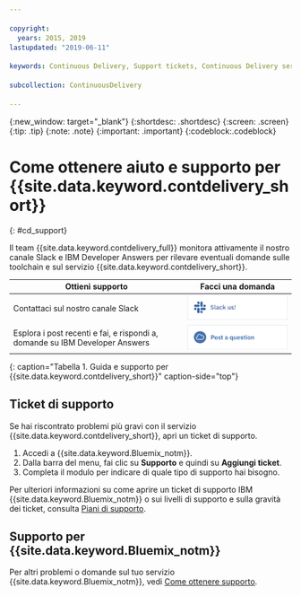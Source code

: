 ```yaml
---

copyright:
  years: 2015, 2019
lastupdated: "2019-06-11"

keywords: Continuous Delivery, Support tickets, Continuous Delivery service

subcollection: ContinuousDelivery

---
```


{:new_window: target="_blank"}
{:shortdesc: .shortdesc}
{:screen: .screen}
{:tip: .tip}
{:note: .note}
{:important: .important}
{:codeblock:.codeblock}


# Come ottenere aiuto e supporto per {{site.data.keyword.contdelivery_short}}    
{: #cd_support}  

Il team {{site.data.keyword.contdelivery_full}} monitora attivamente il nostro canale Slack e IBM Developer Answers per rilevare eventuali domande sulle toolchain e sul servizio {{site.data.keyword.contdelivery_short}}.

| Ottieni supporto | Facci una domanda |
|----------|---------|
| Contattaci sul nostro canale Slack | <a class="xref" href="https://ic-devops-slack-invite.us-south.devops.cloud.ibm.com/" target="_blank" title="(Si apre in una nuova scheda o finestra)"><img class="image" src="images/slack_us.png" alt="Slack us"/></a> |
| Esplora i post recenti e fai, e rispondi a, domande su IBM Developer Answers | <a class="xref" href="https://developer.ibm.com/answers/topics/devops-services.html" target="_blank" title="(Si apre in una nuova scheda o finestra)"><img class="image" src="images/post_question.png" alt="IBM Developer Answers"/></a> |
{: caption="Tabella 1. Guida e supporto per {{site.data.keyword.contdelivery_short}}" caption-side="top"}

<!--<table>
<tr>
<th style="width:20%"> &nbsp; &nbsp; &nbsp;</th>
 <th style="text-align:center;width=60%">
 <strong>Ask Us a Question</strong> </th>
<th> &nbsp; &nbsp; &nbsp;</th>
</tr>
<tr>
<td> </td>
  <td align="center">
  <p>Get help fast, directly from IBM {{site.data.keyword.contdelivery_short}} and other DevOps Services users.</p>
  <b>dW Answers</b>
  <p>
   <a class="xref" href="https://developer.ibm.com/answers/questions/ask/?topics=devops-services,ibm-cloud" target="_blank" title="(Opens in a new tab or window)"><img class="image" src="images/ask-a-question.png" alt="Ask a question"/></a></p>
   <p>
    <a class="xref" href="https://developer.ibm.com/answers/topics/devops-services.html" target="_blank" title="(Opens in a new tab or window)">Show recent <img class="image" src="../../icons/launch-glyph.svg" alt="External link icon"/></a> {{site.data.keyword.Bluemix_notm}} DevOps Services questions on dW Answers.</p> 
 </td>
 <td></td>
    </tr>
  </table>  -->


## Ticket di supporto

Se hai riscontrato problemi più gravi con il servizio {{site.data.keyword.contdelivery_short}}, apri un ticket di supporto.   

1. Accedi a {{site.data.keyword.Bluemix_notm}}.
1. Dalla barra del menu, fai clic su **Supporto** e quindi su **Aggiungi ticket**.
1. Completa il modulo per indicare di quale tipo di supporto hai bisogno.

Per ulteriori informazioni su come aprire un ticket di supporto IBM {{site.data.keyword.Bluemix_notm}} o sui livelli di supporto e sulla gravità dei ticket, consulta [Piani di supporto](/docs/get-support?topic=get-support-support-plans).


## Supporto per {{site.data.keyword.Bluemix_notm}}
Per altri problemi o domande sul tuo servizio {{site.data.keyword.Bluemix_notm}}, vedi [Come ottenere supporto](/docs/get-support?topic=get-support-getting-customer-support).
